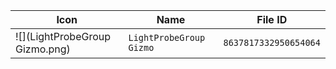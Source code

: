 | Icon | Name | File ID |
| ---  | ---  | ---     |
| ![](LightProbeGroup Gizmo.png) | `LightProbeGroup Gizmo` | `8637817332950654064` |
